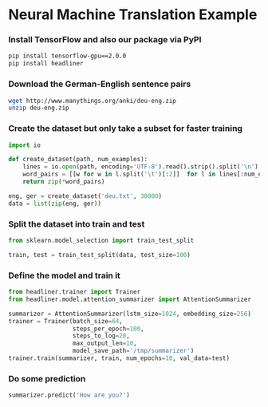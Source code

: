 # Neural Machine Translation Example

<!--
[![Open In Colab](https://colab.research.google.com/assets/colab-badge.svg)](https://colab.research.google.com/github/as-ideas/headliner/blob/master/notebooks/Neural_Machine_Translation_Example.ipynb)
-->

### Install TensorFlow and also our package via PyPI
```bash
pip install tensorflow-gpu==2.0.0
pip install headliner
```

### Download the German-English sentence pairs
```bash
wget http://www.manythings.org/anki/deu-eng.zip
unzip deu-eng.zip
```

### Create the dataset but only take a subset for faster training
```python
import io

def create_dataset(path, num_examples):
    lines = io.open(path, encoding='UTF-8').read().strip().split('\n')
    word_pairs = [[w for w in l.split('\t')[:2]]  for l in lines[:num_examples]]
    return zip(*word_pairs)

eng, ger = create_dataset('deu.txt', 30000)
data = list(zip(eng, ger))
```

### Split the dataset into train and test
```python
from sklearn.model_selection import train_test_split

train, test = train_test_split(data, test_size=100)
```

### Define the model and train it
```python
from headliner.trainer import Trainer
from headliner.model.attention_summarizer import AttentionSummarizer

summarizer = AttentionSummarizer(lstm_size=1024, embedding_size=256)
trainer = Trainer(batch_size=64, 
                  steps_per_epoch=100, 
                  steps_to_log=20, 
                  max_output_len=10, 
                  model_save_path='/tmp/summarizer')
trainer.train(summarizer, train, num_epochs=10, val_data=test)
```

### Do some prediction
```python
summarizer.predict('How are you?')
```